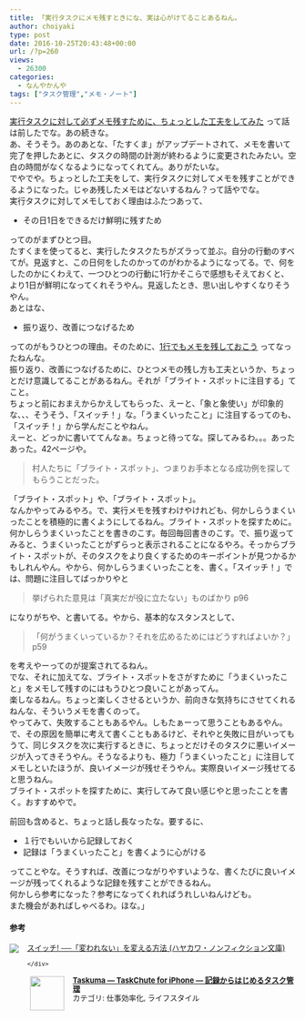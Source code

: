 ```yaml
---
title: 「実行タスクにメモ残すときにな、実は心がけてることあるねん。
author: choiyaki
type: post
date: 2016-10-25T20:43:48+00:00
url: /?p=260
views:
  - 26300
categories:
  - なんやかんや
tags: ["タスク管理","メモ・ノート"]
---
```

[実行タスクに対して必ずメモ残すために、ちょっとした工夫をしてみた][1] って話は前したでな。あの続きな。  
あ、そうそう。あのあとな、「たすくま」がアップデートされて、メモを書いて完了を押したあとに、タスクの時間の計測が終わるように変更されたみたい。空白の時間がなくなるようになってくれてん。ありがたいな。  
でやでや。ちょっとした工夫をして、実行タスクに対してメモを残すことができるようになった。じゃあ残したメモはどないするねん？って話やでな。  
実行タスクに対してメモしておく理由はふたつあって、

  * その日1日をできるだけ鮮明に残すため

ってのがまずひとつ目。  
たすくまを使ってると、実行したタスクたちがズラって並ぶ。自分の行動のすべてが。見返すと、この日何をしたのかってのがわかるようになってる。で、何をしたのかにくわえて、一つひとつの行動に1行かそこらで感想もそえておくと、より1日が鮮明になってくれそうやん。見返したとき、思い出しやすくなりそうやん。  
あとはな、

  * 振り返り、改善につなげるため

ってのがもうひとつの理由。そのために、[1行でもメモを残しておこう][1] ってなったねんな。  
振り返り、改善につなげるために、ひとつメモの残し方も工夫というか、ちょっとだけ意識してることがあるねん。それが「ブライト・スポットに注目する」てこと。  
ちょっと前におまえからかえしてもらった、えーと、「象と象使い」が印象的な、、、そうそう、「スイッチ！」な。「うまくいったこと」に注目するってのも、「スイッチ！」から学んだことやねん。  
えーと、どっかに書いててんなぁ。ちょっと待ってな。探してみるわ。。。あったあった。42ページや。

> 村人たちに「ブライト・スポット」、つまりお手本となる成功例を探してもらうことだった。 

「ブライト・スポット」や、「ブライト・スポット」。  
なんかやってみるやろ。で、実行メモを残すわけやけれども、何かしらうまくいったことを積極的に書くようにしてるねん。ブライト・スポットを探すために。  
何かしらうまくいったことを書きのこす。毎回毎回書きのこす。で、振り返ってみると、うまくいったことがずらっと表示されることになるやろ。そっからブライト・スポットが、そのタスクをより良くするためのキーポイントが見つかるかもしれんやん。やから、何かしらうまくいったことを、書く。「スイッチ！」では、問題に注目してばっかりやと

> 挙げられた意見は「真実だが役に立たない」ものばかり p96 

になりがちや、と書いてる。やから、基本的なスタンスとして、

> 「何がうまくいっているか？それを広めるためにはどうすればよいか？」 p59 

を考えやーってのが提案されてるねん。  
でな、それに加えてな、ブライト・スポットをさがすために「うまくいったこと」をメモして残すのにはもうひとつ良いことがあってん。  
楽しなるねん。ちょっと楽しくさせるというか、前向きな気持ちにさせてくれるねんな、そういうメモを書くのって。  
やってみて、失敗することもあるやん。しもたぁーって思うこともあるやん。で、その原因を簡単に考えて書くこともあるけど、それやと失敗に目がいってもうて、同じタスクを次に実行するときに、ちょっとだけそのタスクに悪いイメージが入ってきそうやん。そうなるよりも、極力「うまくいったこと」に注目してメモしといたほうが、良いイメージが残せそうやん。実際良いイメージ残せてると思うねん。  
ブライト・スポットを探すために、実行してみて良い感じやと思ったことを書く。おすすめやで。

前回も含めると、ちょっと話し長なったな。要するに、

  * １行でもいいから記録しておく
  * 記録は「うまくいったこと」を書くように心がける

ってことやな。そうすれば、改善につながりやすいような、書くたびに良いイメージが残ってくれるような記録を残すことができるねん。  
何かしら参考になった？参考になってくれればうれしいねんけども。  
また機会があればしゃべるわ。ほな。」

#### 参考

<div class="booklink-box" style="text-align:left;padding-bottom:20px;font-size:small;/zoom: 1;overflow: hidden;">
  <div class="booklink-image" style="float:left;margin:0 15px 10px 0;">
    <a href="http://www.amazon.co.jp/exec/obidos/asin/4150504784/choiyaki81-22/" target="_blank" ><img src="https://i0.wp.com/ecx.images-amazon.com/images/I/417XZt2GOEL._SL160_.jpg?w=660" style="border: none;" data-recalc-dims="1" /></a>
  </div>
  
  <div class="booklink-info" style="line-height:120%;/zoom: 1;overflow: hidden;">
    <div class="booklink-name" style="margin-bottom:10px;line-height:120%">
      <a href="http://www.amazon.co.jp/exec/obidos/asin/4150504784/choiyaki81-22/" target="_blank" >スイッチ! ──「変われない」を変える方法 (ハヤカワ・ノンフィクション文庫)</a></p> 
      
    </div>
  </div>
  
  <div class="booklink-footer" style="clear: left">
</div>

<span class="appIcon"><img class="appIconImg" height="60" src="https://i0.wp.com/is2.mzstatic.com/image/thumb/Purple71/v4/d2/8d/c2/d28dc2c3-fffd-f450-3be0-2cec3ee32c7b/source/60x60bb.jpg?fit=660%2C60" style="float:left;margin: 0px 15px 15px 5px;" data-recalc-dims="1" /></span><span class="appName"><strong><a href="https://itunes.apple.com/jp/app/taskuma-taskchute-for-iphone/id896335635?mt=8&#038;uo=4&#038;at=7gIWFXQQ" target="itunes_store">Taskuma &#8212; TaskChute for iPhone &#8212; 記録からはじめるタスク管理</a></strong></span>  
<span class="appCategory">カテゴリ: 仕事効率化, ライフスタイル</span>  
<span class="badgeS" style="display:inline-block; margin:6px"><a href="https://itunes.apple.com/jp/app/taskuma-taskchute-for-iphone/id896335635?mt=8&#038;uo=4&#038;at=7gIWFXQQ" target="itunes_store" style="display:inline-block;overflow:hidden;background:url(https://linkmaker.itunes.apple.com/htmlResources/assets//images/web/linkmaker/badge_appstore-sm.png) no-repeat;width:61px;height:15px;"></a></span><br style="clear:both;" />

 [1]: https://choiyaki.com/?p=208
